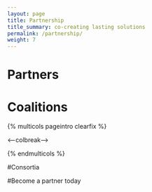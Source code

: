 ```yaml
---
layout: page
title: Partnership
title_summary: co-creating lasting solutions
permalink: /partnership/
weight: 7
---
```


# Partners


# Coalitions

{% multicols pageintro clearfix %}


<--colbreak-->


{% endmulticols %}


#Consortia

#Become a partner today
